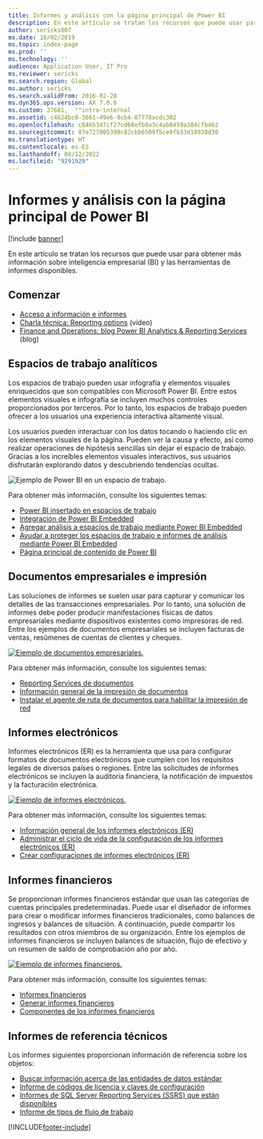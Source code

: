 ```yaml
---
title: Informes y análisis con la página principal de Power BI
description: En este artículo se tratan los recursos que puede usar para obtener más información sobre inteligencia empresarial y las herramientas de informes disponibles.
author: sericks007
ms.date: 10/02/2019
ms.topic: index-page
ms.prod: ''
ms.technology: ''
audience: Application User, IT Pro
ms.reviewer: sericks
ms.search.region: Global
ms.author: sericks
ms.search.validFrom: 2016-02-28
ms.dyn365.ops.version: AX 7.0.0
ms.custom: 27681,  ""intro-internal
ms.assetid: c4624bc8-3661-49e6-9cb4-87778acdc302
ms.openlocfilehash: c8465347cf27cd68efb0a3c4ab8459a384cfb462
ms.sourcegitcommit: 87e727005399c82cbb6509f5ce9fb33d18928d30
ms.translationtype: HT
ms.contentlocale: es-ES
ms.lasthandoff: 08/12/2022
ms.locfileid: "9291929"
---
```

# <a name="reporting-and-analytics-with-power-bi-home-page"></a>Informes y análisis con la página principal de Power BI

[!include [banner](../includes/banner.md)]

En este artículo se tratan los recursos que puede usar para obtener más información sobre inteligencia empresarial (BI) y las herramientas de informes disponibles.

## <a name="get-started"></a>Comenzar
- [Acceso a información e informes](information-access-reporting.md)
- [Charla técnica: Reporting options](https://www.youtube.com/watch?v=NzZONjKs5xA) (vídeo)
- [Finance and Operations: blog Power BI Analytics & Reporting Services](https://community.dynamics.com/365/financeandoperations/b/powerbianalyticsandreporting) (blog)

## <a name="analytical-workspaces"></a>Espacios de trabajo analíticos
Los espacios de trabajo pueden usar infografía y elementos visuales enriquecidos que son compatibles con Microsoft Power BI. Entre estos elementos visuales e infografía se incluyen muchos controles proporcionados por terceros. Por lo tanto, los espacios de trabajo pueden ofrecer a los usuarios una experiencia interactiva altamente visual.

Los usuarios pueden interactuar con los datos tocando o haciendo clic en los elementos visuales de la página. Pueden ver la causa y efecto, así como realizar operaciones de hipótesis sencillas sin dejar el espacio de trabajo. Gracias a los increíbles elementos visuales interactivos, sus usuarios disfrutarán explorando datos y descubriendo tendencias ocultas.

![Ejemplo de Power BI en un espacio de trabajo.](./media/Power-BI-in-D365-Workspace.png)

Para obtener más información, consulte los siguientes temas:

- [Power BI insertado en espacios de trabajo](embed-power-bi-workspaces.md)
- [Integración de Power BI Embedded](power-bi-embedded-integration.md)
- [Agregar análisis a espacios de trabajo mediante Power BI Embedded](add-analytics-tab-workspaces.md)
- [Ayudar a proteger los espacios de trabajo e informes de análisis mediante Power BI Embedded](secure-analytical-workspaces.md)
- [Página principal de contenido de Power BI](power-bi-home-page.md)

## <a name="business-documents-and-printing"></a>Documentos empresariales e impresión
Las soluciones de informes se suelen usar para capturar y comunicar los detalles de las transacciones empresariales. Por lo tanto, una solución de informes debe poder producir manifestaciones físicas de datos empresariales mediante dispositivos existentes como impresoras de red. Entre los ejemplos de documentos empresariales se incluyen facturas de ventas, resúmenes de cuentas de clientes y cheques.

[![Ejemplo de documentos empresariales.](./media/image-of-business-documents-1024x632.png)](./media/image-of-business-documents.png)

Para obtener más información, consulte los siguientes temas:

- [Reporting Services de documentos](document-reporting-services.md)
- [Información general de la impresión de documentos](print-documents.md)
- [Instalar el agente de ruta de documentos para habilitar la impresión de red](install-document-routing-agent.md)

## <a name="electronic-reporting"></a>Informes electrónicos
Informes electrónicos (ER) es la herramienta que usa para configurar formatos de documentos electrónicos que cumplen con los requisitos legales de diversos países o regiones. Entre las solicitudes de informes electrónicos se incluyen la auditoría financiera, la notificación de impuestos y la facturación electrónica.

[![Ejemplo de informes electrónicos.](./media/electronic-reporting-example.png)](./media/electronic-reporting-example.png)

Para obtener más información, consulte los siguientes temas:

- [Información general de los informes electrónicos (ER)](general-electronic-reporting.md)
- [Administrar el ciclo de vida de la configuración de los informes electrónicos (ER)](general-electronic-reporting-manage-configuration-lifecycle.md)
- [Crear configuraciones de informes electrónicos (ER)](electronic-reporting-configuration.md)

## <a name="financial-reporting"></a>Informes financieros
Se proporcionan informes financieros estándar que usan las categorías de cuentas principales predeterminadas. Puede usar el diseñador de informes para crear o modificar informes financieros tradicionales, como balances de ingresos y balances de situación. A continuación, puede compartir los resultados con otros miembros de su organización. Entre los ejemplos de informes financieros se incluyen balances de situación, flujo de efectivo y un resumen de saldo de comprobación año por año.

[![Ejemplo de informes financieros.](./media/financial-reporting-example.png)](./media/financial-reporting-example.png)

Para obtener más información, consulte los siguientes temas:

- [Informes financieros](financial-reporting-intro.md)
- [Generar informes financieros](generate-financial-report.md)
- [Componentes de los informes financieros](financial-report-components.md)

## <a name="technical-reference-reports"></a>Informes de referencia técnicos
Los informes siguientes proporcionan información de referencia sobre los objetos:

- [Buscar información acerca de las entidades de datos estándar](../data-entities/data-entities-report.md)
- [Informe de códigos de licencia y claves de configuración](../sysadmin/license-codes-configuration-keys-report.md)
- [Informes de SQL Server Reporting Services (SSRS) que están disponibles](SSRS-report.md)
- [Informe de tipos de flujo de trabajo](../../fin-ops/organization-administration/workflow-types-report.md)


[!INCLUDE[footer-include](../../../includes/footer-banner.md)]
